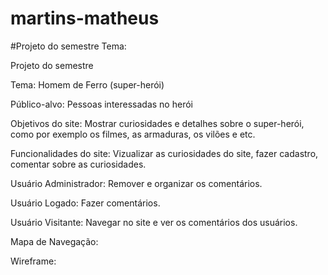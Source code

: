# martins-matheus
#Projeto do semestre Tema: 

Projeto do semestre

Tema: Homem de Ferro (super-herói)

Público-alvo: Pessoas interessadas no herói 

Objetivos do site: Mostrar curiosidades e detalhes sobre o super-herói, como por exemplo os filmes, as armaduras, os vilões e etc.

Funcionalidades do site: Vizualizar as curiosidades do site, fazer cadastro, comentar sobre as curiosidades.

Usuário Administrador: Remover e organizar os comentários.

Usuário Logado: Fazer comentários.

Usuário Visitante: Navegar no site e ver os comentários dos usuários.

Mapa de Navegação:

Wireframe: 
